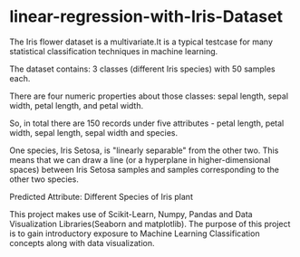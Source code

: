<h1>linear-regression-with-Iris-Dataset</h1>
The Iris flower dataset is a multivariate.It is a typical testcase for many statistical classification techniques in machine learning. 

The dataset contains: 3 classes (different Iris species) with 50 samples each.

There are four numeric properties about those classes: sepal length, sepal width, petal length, and petal width. 

So, in total there are 150 records under five attributes - petal length, petal width, sepal length, sepal width and species.

One species, Iris Setosa, is "linearly separable" from the other two. This means that we can draw a line (or a hyperplane in higher-dimensional spaces) between Iris Setosa samples and samples corresponding to the other two species. 

Predicted Attribute: Different Species of Iris plant

This project makes use of Scikit-Learn, Numpy, Pandas and Data Visualization Libraries(Seaborn and matplotlib). The purpose of this project is to gain introductory exposure to Machine Learning Classification concepts along with data visualization.
